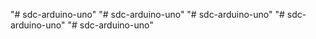 "# sdc-arduino-uno" 
"# sdc-arduino-uno" 
"# sdc-arduino-uno" 
"# sdc-arduino-uno" 
"# sdc-arduino-uno" 
